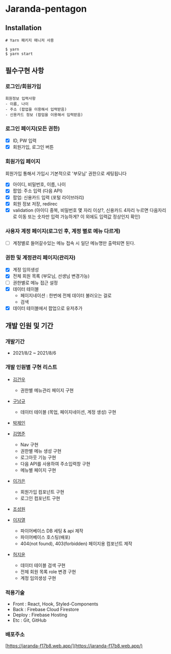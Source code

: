 # Jaranda-pentagon

## Installation

```
# Yarn 패키지 매니저 사용

$ yarn
$ yarn start
```

## 필수구현 사항

### 로그인/회원가입

```
회원정보 입력사항
- 이름, 나이
- 주소 (팝업을 이용해서 입력받음)
- 신용카드 정보 (팝업을 이용해서 입력받음)
```

### 로그인 페이지(모든 권한)

- [x] ID, PW 입력
- [x] 회원가입, 로그인 버튼

### 회원가입 페이지

회원가입 통해서 가입시 기본적으로 '부모님' 권한으로 세팅됩니다

- [x] 아이디, 비밀번호, 이름, 나이
- [x] 팝업: 주소 입력 (다음 API)
- [x] 팝업: 신용카드 입력 (포털 라이브러리)
- [x] 회원 정보 저장, redirec
- [x] validation (아이디 중복, 비밀번호 몇 자리 이상?, 신용카드 4자리 누르면 다음자리로 이동 또는 숫자만 입력 가능하게? 이 외에도 입력값 정상인지 확인)

### 사용자 계정 페이지(로그인 후, 계정 별로 메뉴 다르게)

- [ ] 계정별로 들어갈수있는 메뉴 접속 시 일단 메뉴명만 출력되면 된다.

### 권한 및 계정관리 페이지(관리자)

- [x] 계정 임의생성
- [x] 전체 회원 목록 (부모님, 선생님 변경가능)
- [ ] 권한별로 메뉴 접근 설정
- [x] 데이터 테이블
  - 페이지네이션 : 한번에 전체 데이터 불러오는 걸로
  - 검색
- [x] 데이터 테이블에서 팝업으로 유저추가

## 개발 인원 및 기간

### 개발기간

- 2021/8/2 ~ 2021/8/6

### 개발 인원별 구현 리스트

- [김건우](https://github.com/kim-gunwoo)

  - 권한별 메뉴관리 페이지 구현

- [구남규](https://github.com/nain93)

  - 데이터 테이블 (목업, 페이지네이션, 계정 생성) 구현

- [박제인](https://github.com/pjainxido)

- [김명준](https://github.com/JOHNKIM-KK)

  - Nav 구현
  - 권한별 메뉴 생성 구현
  - 로그아웃 기능 구현
  - 다음 API를 사용하여 주소입력창 구현
  - 메뉴별 페이지 구현

- [이가은](https://github.com/salybu)
  - 회원가입 컴포넌트 구현
  - 로그인 컴포넌트 구현
- [조성원](https://github.com/JSWww)

- [이지열](https://github.com/highspirit7)
  - 파이어베이스 DB 세팅 & api 제작
  - 파이어베이스 호스팅(배포)
  - 404(not found), 403(forbidden) 페이지용 컴포넌트 제작
- [허지윤](https://github.com/jiyoon1156)
  - 데이터 테이블 검색 구현
  - 전체 회원 목록 role 변경 구현
  - 계정 임의생성 구현

### 적용기술

- Front : React, Hook, Styled-Components
- Back : Firebase Cloud Firestore
- Deploy : Firebase Hosting
- Etc : Git, GitHub

### 배포주소

[https://jaranda-f17b8.web.app/](https://jaranda-f17b8.web.app/)
